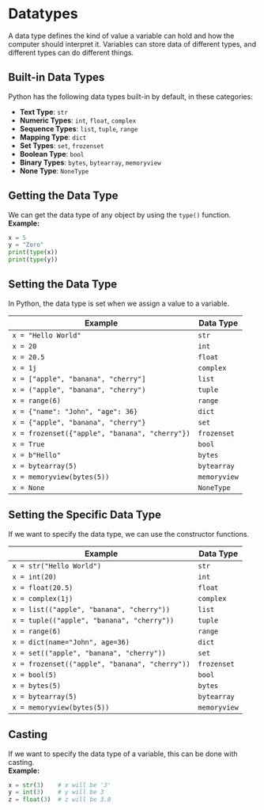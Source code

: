 # Datatypes

A data type defines the kind of value a variable can hold and how the computer should interpret it. Variables can store data of different types, and different types can do different things.

## Built-in Data Types

Python has the following data types built-in by default, in these categories:
- **Text Type**: `str`
- **Numeric Types**: `int`, `float`, `complex`
- **Sequence Types**: `list`, `tuple`, `range`
- **Mapping Type**: `dict`
- **Set Types**: `set`, `frozenset`
- **Boolean Type**: `bool`
- **Binary Types**: `bytes`, `bytearray`, `memoryview`
- **None Type**: `NoneType`


## Getting the Data Type

We can get the data type of any object by using the `type()` function.<br/>
**Example:**
```python
x = 5
y = "Zoro"
print(type(x))
print(type(y))
```


## Setting the Data Type

In Python, the data type is set when we assign a value to a variable.

| Example                              | Data Type    |
|--------------------------------------|--------------|
| `x = "Hello World"`                  | `str`        |
| `x = 20`                             | `int`        |
| `x = 20.5`                           | `float`      |
| `x = 1j`                             | `complex`    |
| `x = ["apple", "banana", "cherry"]` | `list`       |
| `x = ("apple", "banana", "cherry")` | `tuple`      |
| `x = range(6)`                       | `range`      |
| `x = {"name": "John", "age": 36}`   | `dict`       |
| `x = {"apple", "banana", "cherry"}` | `set`        |
| `x = frozenset({"apple", "banana", "cherry"})` | `frozenset` |
| `x = True`                           | `bool`       |
| `x = b"Hello"`                       | `bytes`      |
| `x = bytearray(5)`                  | `bytearray`  |
| `x = memoryview(bytes(5))`          | `memoryview` |
| `x = None`                           | `NoneType`   |


## Setting the Specific Data Type

If we want to specify the data type, we can use the constructor functions.

| Example                                               | Data Type    |
|--------------------------------------------------------|--------------|
| `x = str("Hello World")`                               | `str`        |
| `x = int(20)`                                          | `int`        |
| `x = float(20.5)`                                      | `float`      |
| `x = complex(1j)`                                      | `complex`    |
| `x = list(("apple", "banana", "cherry"))`              | `list`       |
| `x = tuple(("apple", "banana", "cherry"))`             | `tuple`      |
| `x = range(6)`                                         | `range`      |
| `x = dict(name="John", age=36)`                        | `dict`       |
| `x = set(("apple", "banana", "cherry"))`               | `set`        |
| `x = frozenset(("apple", "banana", "cherry"))`         | `frozenset`  |
| `x = bool(5)`                                          | `bool`       |
| `x = bytes(5)`                                         | `bytes`      |
| `x = bytearray(5)`                                     | `bytearray`  |
| `x = memoryview(bytes(5))`                             | `memoryview` |


## Casting

If we want to specify the data type of a variable, this can be done with casting.<br/>
**Example:**
```python
x = str(3)    # x will be '3'
y = int(3)    # y will be 3
z = float(3)  # z will be 3.0
```


